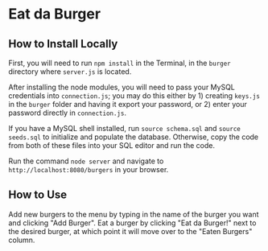 # Eat da Burger

## How to Install Locally
First, you will need to run `npm install` in the Terminal, in the `burger` directory where `server.js` is located.

After installing the node modules, you will need to pass your MySQL credentials into `connection.js`; you may do this either by 1) creating `keys.js` in the `burger` folder and having it export your password, or 2) enter your password directly in `connection.js`.

If you have a MySQL shell installed, run `source schema.sql` and `source seeds.sql` to initialize and populate the database. Otherwise, copy the code from both of these files into your SQL editor and run the code.

Run the command `node server` and navigate to `http://localhost:8080/burgers` in your browser.

## How to Use
Add new burgers to the menu by typing in the name of the burger you want and clicking "Add Burger". Eat a burger by clicking "Eat da Burger!" next to the desired burger, at which point it will move over to the "Eaten Burgers" column.
